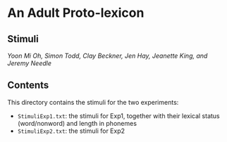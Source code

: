 # An Adult Proto-lexicon
## Stimuli
*Yoon Mi Oh, Simon Todd, Clay Beckner, Jen Hay, Jeanette King, and Jeremy Needle*

## Contents

This directory contains the stimuli for the two experiments:

- `StimuliExp1.txt`: the stimuli for Exp1, together with their lexical status (word/nonword) and length in phonemes  
- `StimuliExp2.txt`: the stimuli for Exp2  